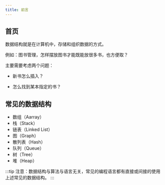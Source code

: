 ```yaml
---
title: 前言
---
```


## 首页

数据结构就是在计算机中，存储和组织数据的方式。

例如：图书管理，怎样摆放图书才能既能放很多书，也方便取？

主要需要考虑两个问题：

- 新书怎么插入？

- 怎么找到某本指定的书？

## 常见的数据结构

- 数组（Aarray）
- 栈（Stack）
- 链表（Linked List）
- 图（Graph）
- 散列表（Hash）
- 队列（Queue）
- 树（Tree）
- 堆（Heap）

:::tip
注意：数据结构与算法与语言无关，常见的编程语言都有直接或间接的使用上述常见的数据结构。
:::
